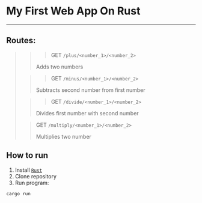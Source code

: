 # My First Web App On Rust

--- 

## Routes:

> > > GET `/plus/<number_1>/<number_2>`
>>
>> Adds two numbers
>
>> > GET `/minus/<number_1>/<number_2>`
>>
>> Subtracts second number from first number
>
>> > GET `/divide/<number_1>/<number_2>`
>>
>> Divides first number with second number
>
>> GET `/multiply/<number_1>/<number_2>`
>>
>> Multiplies two number

## How to run

1. Install [`Rust`](https://www.rust-lang.org/)
2. Clone repository
3. Run program:

```shell
cargo run
```
